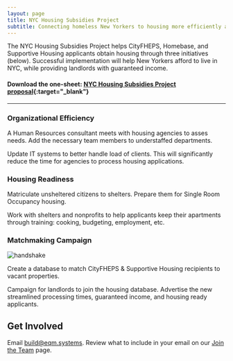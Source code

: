 ```yaml
---
layout: page
title: NYC Housing Subsidies Project
subtitle: Connecting homeless New Yorkers to housing more efficiently and effectively.
---
```


The NYC Housing Subsidies Project helps CityFHEPS, Homebase, and Supportive Housing applicants obtain housing through three initiatives (below). Successful implementation will help New Yorkers afford to live in NYC, while providing landlords with guaranteed income.

#### Download the one-sheet: [NYC Housing Subsidies Project proposal](https://firebasestorage.googleapis.com/v0/b/eqmsystems.appspot.com/o/nychousing%2FNYC01%20Housing%20Voucher%20Project.pdf?alt=media&token=934a4bac-cf07-4936-8f13-cbfa35c78fad){:target="_blank"}

---

### Organizational Efficiency

A Human Resources consultant meets with housing agencies to asses needs. Add the necessary team members to understaffed departments.

Update IT systems to better handle load of clients. This will significantly reduce the time for agencies to process housing applications.

### Housing Readiness

Matriculate unsheltered citizens to shelters. Prepare them for Single Room Occupancy housing.

Work with shelters and nonprofits to help applicants keep their apartments through training: cooking, budgeting, employment, etc. 

### Matchmaking Campaign

![handshake](https://firebasestorage.googleapis.com/v0/b/eqmsystems.appspot.com/o/nychousing%2Ffa6-solid--handshake-simple%20white%20180.png?alt=media&token=92129783-3295-4264-9940-51eb8344b4ba)

Create a database to match CityFHEPS & Supportive Housing recipients to vacant properties. 

Campaign for landlords to join the housing database. Advertise the new streamlined processing times, guaranteed income, and housing ready applicants. 


## Get Involved

Email <a href="mailto:build@eqm.systems">build@eqm.systems</a>. Review what to include in your email on our [Join the Team](http://eqm.systems/build) page.